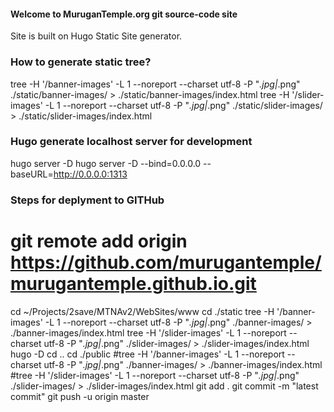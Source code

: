 #### Welcome to MuruganTemple.org git source-code site

Site is built on Hugo Static Site generator.

### How to generate static tree?
tree -H '/banner-images' -L 1 --noreport --charset utf-8 -P "*.jpg|*.png" ./static/banner-images/ > ./static/banner-images/index.html
tree -H '/slider-images' -L 1 --noreport --charset utf-8 -P "*.jpg|*.png" ./static/slider-images/ > ./static/slider-images/index.html

### Hugo generate localhost server for development
hugo server -D
hugo server -D --bind=0.0.0.0 --baseURL=http://0.0.0.0:1313


### Steps for deplyment to GITHub
# git remote add origin https://github.com/murugantemple/murugantemple.github.io.git

cd ~/Projects/2save/MTNAv2/WebSites/www
cd ./static
tree -H '/banner-images' -L 1 --noreport --charset utf-8 -P "*.jpg|*.png" ./banner-images/ > ./banner-images/index.html
tree -H '/slider-images' -L 1 --noreport --charset utf-8 -P "*.jpg|*.png" ./slider-images/ > ./slider-images/index.html
hugo -D
cd ..
cd ./public
#tree -H '/banner-images' -L 1 --noreport --charset utf-8 -P "*.jpg|*.png" ./banner-images/ > ./banner-images/index.html
#tree -H '/slider-images' -L 1 --noreport --charset utf-8 -P "*.jpg|*.png" ./slider-images/ > ./slider-images/index.html
git add .
git commit -m "latest commit"
git push -u origin master



